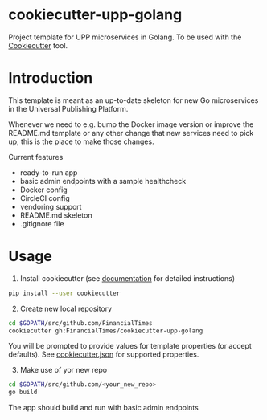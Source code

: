 # cookiecutter-upp-golang

Project template for UPP microservices in Golang.
To be used with the [Cookiecutter](https://github.com/audreyr/cookiecutter) tool.

# Introduction

This template is meant as an up-to-date skeleton for new Go microservices in the Universal Publishing Platform.

Whenever we need to e.g. bump the Docker image version or improve the README.md template or any other change that new services need to pick up, this is the place to make those changes.
  
Current features
* ready-to-run app
* basic admin endpoints with a sample healthcheck
* Docker config
* CircleCI config
* vendoring support
* README.md skeleton
* .gitignore file

# Usage

1. Install cookiecutter (see [documentation](https://cookiecutter.readthedocs.io/en/latest/installation.html) for detailed instructions)

```bash
pip install --user cookiecutter
```

2. Create new local repository

```bash
cd $GOPATH/src/github.com/FinancialTimes
cookiecutter gh:FinancialTimes/cookiecutter-upp-golang
```

You will be prompted to provide values for template properties (or accept defaults).
See [cookiecutter.json](cookiecutter.json) for supported properties.

3. Make use of yor new repo

```bash
cd $GOPATH/src/github.com/<your_new_repo>
go build
```

The app should build and run with basic admin endpoints

